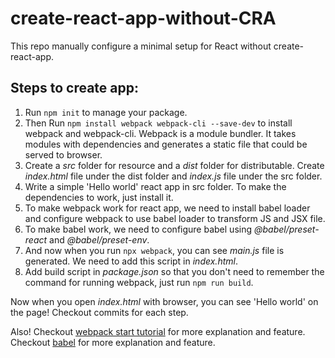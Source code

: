 # create-react-app-without-CRA
This repo manually configure a minimal setup for React without create-react-app.

## Steps to create app:
1. Run `npm init` to manage your package.
1. Then Run `npm install webpack webpack-cli --save-dev` to install webpack and webpack-cli.
    Webpack is a module bundler. It takes modules with dependencies and generates a static file that could be served to browser.
1. Create a *src* folder for resource and a *dist* folder for distributable. Create *index.html* file under the dist folder and *index.js* file under the src folder.
1. Write a simple 'Hello world' react app in src folder. To make the dependencies to work, just install it.
1. To make webpack work for react app, we need to install babel loader and configure webpack to use babel loader to transform JS and JSX file.
1. To make babel work, we need to configure babel using *@babel/preset-react* and *@babel/preset-env*.
1. And now when you run `npx webpack`, you can see *main.js* file is generated. We need to add this script in *index.html*.
1. Add build script in *package.json* so that you don't need to remember the command for running webpack, just run `npm run build`.

Now when you open *index.html* with browser, you can see 'Hello world' on the page! Checkout commits for each step.

Also! Checkout [webpack start tutorial](https://webpack.js.org/guides/getting-started/) for more explanation and feature.
Checkout [babel](https://babeljs.io/docs/en/babel-preset-react) for more explanation and feature.

